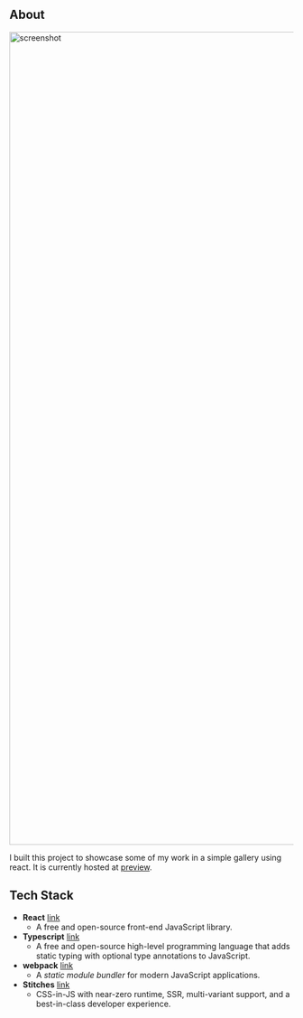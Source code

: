 ## About

<img width="1440" alt="screenshot" src="https://github.com/MaiteRosalie/portfolio/assets/29237635/3d8bb0ce-86a6-49bc-b5a6-a60262f179b3">

I built this project to showcase some of my work in a simple gallery using react. It is currently hosted at [preview](http://portfolio-mr.s3-website-us-east-1.amazonaws.com/).


## Tech Stack

- **React** [link](https://react.dev/)
   - A free and open-source front-end JavaScript library.
- **Typescript** [link](https://www.typescriptlang.org/)
    -  A free and open-source high-level programming language that adds static typing with optional type annotations to JavaScript.
- **webpack** [link](https://webpack.js.org/)
   - A _static module bundler_ for modern JavaScript applications.
- **Stitches** [link](https://stitches.dev/)
   - CSS-in-JS with near-zero runtime, SSR, multi-variant support, and a best-in-class developer experience.
